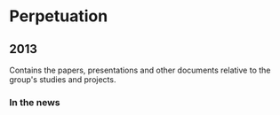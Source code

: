 # Perpetuation
## 2013
Contains the papers, presentations and other documents relative to the group's studies and projects.

### In the news

